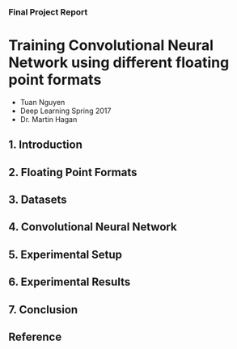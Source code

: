 ### Final Project Report
# Training Convolutional Neural Network using different floating point formats
  * Tuan Nguyen
  * Deep Learning Spring 2017
  * Dr. Martin Hagan
  
## 1. Introduction


## 2. Floating Point Formats

## 3. Datasets

## 4. Convolutional Neural Network

## 5. Experimental Setup

## 6. Experimental Results

## 7. Conclusion

## Reference

